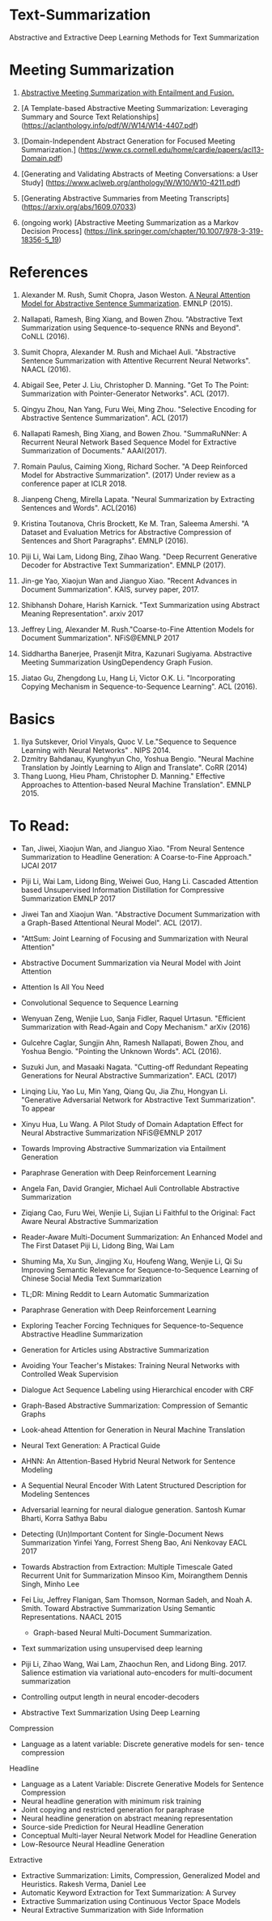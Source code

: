 # Text-Summarization
Abstractive and Extractive Deep Learning Methods for Text Summarization
# Meeting Summarization
1. [Abstractive Meeting Summarization with Entailment and Fusion. ](https://pdfs.semanticscholar.org/3388/cf1186d5ca3ebf83dcad7530a0130075b6cf.pdf)

2. [A Template-based Abstractive Meeting Summarization: Leveraging Summary and Source Text Relationships] (https://aclanthology.info/pdf/W/W14/W14-4407.pdf)

3. [Domain-Independent Abstract Generation for Focused Meeting Summarization.] (https://www.cs.cornell.edu/home/cardie/papers/acl13-Domain.pdf)

4. [Generating and Validating Abstracts of Meeting Conversations: a User Study]
 (https://www.aclweb.org/anthology/W/W10/W10-4211.pdf)

5. [Generating Abstractive Summaries from Meeting Transcripts]
(https://arxiv.org/abs/1609.07033)

6. (ongoing work) [Abstractive Meeting Summarization as a Markov Decision Process]
(https://link.springer.com/chapter/10.1007/978-3-319-18356-5_19)

# References
1. Alexander M. Rush, Sumit Chopra, Jason Weston. [A Neural Attention Model for Abstractive Sentence Summarization](http://aclweb.org/anthology/D/D15/D15-1044.pdf). EMNLP (2015).

2. Nallapati, Ramesh, Bing Xiang, and Bowen Zhou. "Abstractive Text Summarization using Sequence-to-sequence RNNs and Beyond". CoNLL (2016).

3. Sumit Chopra, Alexander M. Rush and Michael Auli. "Abstractive Sentence Summarization with Attentive Recurrent Neural Networks". NAACL (2016).


4. Abigail See, Peter J. Liu, Christopher D. Manning. "Get To The Point: Summarization with Pointer-Generator Networks". ACL (2017).

5. Qingyu Zhou, Nan Yang, Furu Wei, Ming Zhou. "Selective Encoding for Abstractive Sentence Summarization". ACL (2017)

6. Nallapati Ramesh, Bing Xiang, and Bowen Zhou. "SummaRuNNer: A Recurrent Neural Network Based Sequence Model for Extractive Summarization of Documents."  AAAI(2017).

7. Romain Paulus, Caiming Xiong, Richard Socher. "A Deep Reinforced Model for Abstractive Summarization". (2017) Under review as a conference paper at ICLR 2018.

8. Jianpeng Cheng, Mirella Lapata. "Neural Summarization by Extracting Sentences and Words". ACL(2016)

9. Kristina Toutanova, Chris Brockett, Ke M. Tran, Saleema Amershi. "A Dataset and Evaluation Metrics for Abstractive Compression of Sentences and Short Paragraphs". EMNLP (2016).

10. Piji Li, Wai Lam, Lidong Bing, Zihao Wang. "Deep Recurrent Generative Decoder for Abstractive Text Summarization". EMNLP (2017).

11. Jin-ge Yao, Xiaojun Wan and Jianguo Xiao. "Recent Advances in Document Summarization". KAIS, survey paper, 2017.

12. Shibhansh Dohare, Harish Karnick. "Text Summarization using Abstract Meaning Representation". arxiv 2017

13. Jeffrey Ling, Alexander M. Rush."Coarse-to-Fine Attention Models for Document Summarization". NFiS@EMNLP 2017

14. Siddhartha Banerjee, Prasenjit Mitra, Kazunari Sugiyama. Abstractive Meeting Summarization UsingDependency Graph Fusion.

15. Jiatao Gu, Zhengdong Lu, Hang Li, Victor O.K. Li. "Incorporating Copying Mechanism in Sequence-to-Sequence Learning". ACL (2016).



# Basics
1. Ilya Sutskever, Oriol Vinyals, Quoc V. Le."Sequence to Sequence Learning with Neural Networks" . NIPS 2014.
2. 	Dzmitry Bahdanau, Kyunghyun Cho, Yoshua Bengio. "Neural Machine Translation by Jointly Learning to Align and Translate". CoRR (2014)
3. Thang Luong, Hieu Pham, Christopher D. Manning." Effective Approaches to Attention-based Neural Machine Translation". EMNLP 2015.

# To Read:
 - Tan, Jiwei, Xiaojun Wan, and Jianguo Xiao. "From Neural Sentence Summarization to Headline Generation: A Coarse-to-Fine Approach." IJCAI 2017
 - Piji Li, Wai Lam, Lidong Bing, Weiwei Guo, Hang Li. Cascaded Attention based Unsupervised Information Distillation for Compressive Summarization EMNLP 2017
 - Jiwei Tan and Xiaojun Wan. "Abstractive Document Summarization with a Graph-Based Attentional Neural Model". ACL (2017).
 - "AttSum: Joint Learning of Focusing and Summarization with Neural Attention"
 - Abstractive Document Summarization via Neural Model with Joint Attention
- Attention Is All You Need
- Convolutional Sequence to Sequence Learning
- Wenyuan Zeng, Wenjie Luo, Sanja Fidler, Raquel Urtasun. "Efficient Summarization with Read-Again and Copy Mechanism." arXiv (2016)

- Gulcehre Caglar, Sungjin Ahn, Ramesh Nallapati, Bowen Zhou, and Yoshua Bengio. "Pointing the Unknown Words". ACL (2016).
- Suzuki Jun, and Masaaki Nagata. "Cutting-off Redundant Repeating Generations for Neural Abstractive Summarization". EACL (2017)

-  Linqing Liu, Yao Lu, Min Yang, Qiang Qu, Jia Zhu, Hongyan Li. "Generative Adversarial Network for Abstractive Text Summarization". To appear

- Xinyu Hua, Lu Wang. A Pilot Study of Domain Adaptation Effect for Neural Abstractive Summarization NFiS@EMNLP 2017

- Towards Improving Abstractive Summarization via Entailment Generation
-  Paraphrase Generation with Deep Reinforcement Learning
- Angela Fan, David Grangier, Michael Auli  Controllable Abstractive Summarization

- Ziqiang Cao, Furu Wei, Wenjie Li, Sujian Li Faithful to the Original: Fact Aware Neural Abstractive Summarization

- Reader-Aware Multi-Document Summarization: An Enhanced Model and The First Dataset
Piji Li, Lidong Bing, Wai Lam 

- Shuming Ma, Xu Sun, Jingjing Xu, Houfeng Wang, Wenjie Li, Qi Su  Improving Semantic Relevance for Sequence-to-Sequence Learning of Chinese Social Media Text Summarization

- TL;DR: Mining Reddit to Learn Automatic Summarization
- Paraphrase Generation with Deep Reinforcement Learning
- Exploring Teacher Forcing Techniques for Sequence-to-Sequence Abstractive Headline Summarization
- Generation for Articles using Abstractive Summarization
- Avoiding Your Teacher's Mistakes: Training Neural Networks with Controlled Weak Supervision
- Dialogue Act Sequence Labeling using Hierarchical encoder with CRF
- Graph-Based Abstractive Summarization: Compression of Semantic Graphs
- Look-ahead Attention for Generation in Neural Machine Translation

- Neural Text Generation: A Practical Guide
- AHNN: An Attention-Based Hybrid Neural Network for Sentence Modeling
- A Sequential Neural Encoder With Latent Structured Description for Modeling Sentences
- Adversarial learning for neural dialogue generation. Santosh Kumar Bharti, Korra Sathya Babu 
- Detecting (Un)Important Content for Single-Document News Summarization
Yinfei Yang, Forrest Sheng Bao, Ani Nenkovay EACL 2017  
 - Towards Abstraction from Extraction: Multiple Timescale Gated Recurrent Unit for Summarization
Minsoo Kim, Moirangthem Dennis Singh, Minho Lee 

- Fei Liu, Jeffrey Flanigan, Sam Thomson, Norman Sadeh, and Noah A. Smith. Toward Abstractive Summarization Using Semantic Representations. NAACL 2015

  - Graph-based Neural Multi-Document Summarization.
  
- Text summarization using unsupervised deep learning
 - Piji Li, Zihao Wang, Wai Lam, Zhaochun Ren, and Lidong Bing. 2017. Salience estimation via variational auto-encoders for multi-document summarization
 - Controlling output length in neural encoder-decoders
 - Abstractive Text Summarization Using Deep Learning

Compression
 - Language as a latent variable: Discrete generative models for sen- tence compression
 
Headline
 - Language as a Latent Variable: Discrete Generative Models for Sentence Compression
 - Neural headline generation with minimum risk training
 - Joint copying and restricted generation for paraphrase
 - Neural headline generation on abstract meaning representation
 - Source-side Prediction for Neural Headline Generation
 - Conceptual Multi-layer Neural Network Model for Headline Generation
 - Low-Resource Neural Headline Generation
 
 Extractive
 - Extractive Summarization: Limits, Compression, Generalized Model and Heuristics. Rakesh Verma, Daniel Lee 
 - Automatic Keyword Extraction for Text Summarization: A Survey
 - Extractive Summarization using Continuous Vector Space Models
 - Neural Extractive Summarization with Side Information


